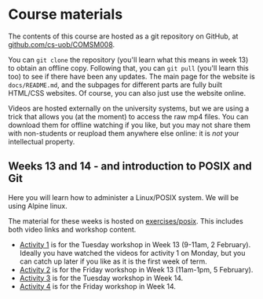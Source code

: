 # Course materials

The contents of this course are hosted as a git repository on GitHub, at
[github.com/cs-uob/COMSM008](https://github.com/cs-uob/COMSM0085). 

You can ```git clone``` the repository (you'll learn what this means in week 13) to obtain an
offline copy. Following that, you can ```git pull``` (you'll learn this too) to see if there have
been any updates. The main page for the website is `docs/README.md`, and the subpages for different
parts are fully built HTML/CSS websites. Of course, you can also just use the website online.

Videos are hosted externally on the university systems, but we are using a trick that allows you (at
the moment) to access the raw mp4 files. You can download them for offline watching if you like, but
you may not share them with non-students or reupload them anywhere else online: it is _not_ your
intellectual property.

## Weeks 13 and 14 - and introduction to POSIX and Git

Here you will learn how to administer a Linux/POSIX system. We will be using Alpine linux.

The material for these weeks is hosted on [exercises/posix](./exercises/posix). This includes both video links and workshop content.

  * [Activity 1](./exercises/posix/act1/index.html) is for the Tuesday workshop in Week 13 (9-11am, 2 February). Ideally you have watched the videos for activity 1 on Monday, but you can catch up later if you like as it is the first week of term.
  * [Activity 2](./exercises/posix/act2/index.html) is for the Friday workshop in Week 13 (11am-1pm, 5 February).
  * [Activity 3](./exercises/posix/act3/index.html) is for the Tuesday workshop in Week 14.
  * [Activity 4](./exercises/posix/act4/index.html) is for the Friday workshop in Week 14.